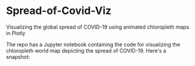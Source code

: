 # Spread-of-Covid-Viz
Visualizing the global spread of COVID-19 using animated chloropleth maps in Plotly <br>

The repo has a Jupyter notebook containing the code for visualizing the chloropleth world map depicting the spread of COVID-19. Here's a snapshot:

